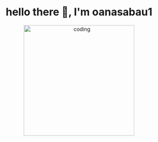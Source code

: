 <h1 align="center">hello there 👋, I'm oanasabau1</h1>

<p align="center">
  <img alt="coding" width="300" src="https://i.pinimg.com/originals/a6/42/72/a6427290d97d92343223643614c8ef80.gif">
</p>

